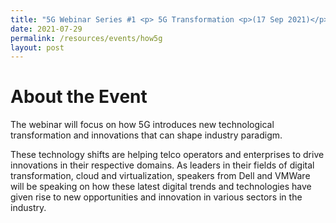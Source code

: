 ```yaml
---
title: "5G Webinar Series #1 <p> 5G Transformation <p>(17 Sep 2021)</p>"
date: 2021-07-29
permalink: /resources/events/how5g
layout: post
---
```

# About the Event

The webinar will focus on how 5G introduces new technological transformation and innovations that can shape industry paradigm.

These technology shifts are helping telco operators and enterprises to drive  innovations in their respective domains. As leaders in their fields of digital transformation, cloud and virtualization, speakers from Dell and VMWare will be speaking on how these latest digital trends and technologies have given rise to new opportunities and innovation in various sectors in the industry.



